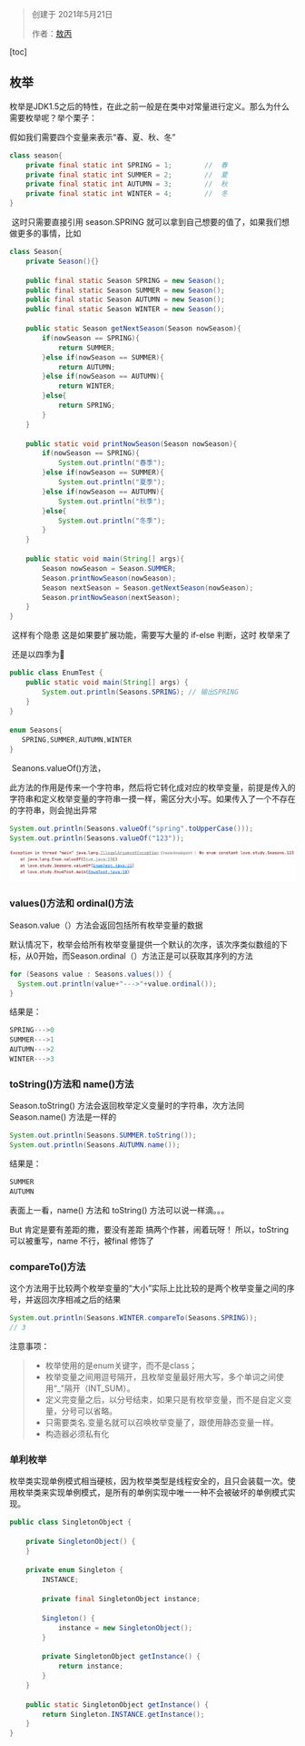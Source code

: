> 创建于 2021年5月21日
>
> 作者：[敖丙](https://mp.weixin.qq.com/s?__biz=MzAwNDA2OTM1Ng==&mid=2453142263&idx=1&sn=37509e87be245f41d728f2c4070c444f&scene=21#wechat_redirect)

[toc]

## 枚举

​		枚举是JDK1.5之后的特性，在此之前一般是在类中对常量进行定义。那么为什么需要枚举呢？举个栗子：

假如我们需要四个变量来表示“春、夏、秋、冬”

```java
class season{
    private final static int SPRING = 1;        //  春
    private final static int SUMMER = 2;        //  夏
    private final static int AUTUMN = 3;        //  秋
    private final static int WINTER = 4;        //  冬
}
```

​		这时只需要直接引用 season.SPRING 就可以拿到自己想要的值了，如果我们想做更多的事情，比如

```java
class Season{
    private Season(){}

    public final static Season SPRING = new Season();
    public final static Season SUMMER = new Season();
    public final static Season AUTUMN = new Season();
    public final static Season WINTER = new Season();

    public static Season getNextSeason(Season nowSeason){
        if(nowSeason == SPRING){
            return SUMMER;
        }else if(nowSeason == SUMMER){
            return AUTUMN;
        }else if(nowSeason == AUTUMN){
            return WINTER;
        }else{
            return SPRING;
        }
    }

    public static void printNowSeason(Season nowSeason){
        if(nowSeason == SPRING){
            System.out.println("春季");
        }else if(nowSeason == SUMMER){
            System.out.println("夏季");
        }else if(nowSeason == AUTUMN){
            System.out.println("秋季");
        }else{
            System.out.println("冬季");
        }
    }

    public static void main(String[] args){
        Season nowSeason = Season.SUMMER;
        Season.printNowSeason(nowSeason);
        Season nextSeason = Season.getNextSeason(nowSeason);
        Season.printNowSeason(nextSeason);
    }
}
```

​		这样有个隐患 这是如果要扩展功能，需要写大量的 if-else 判断，这时 枚举来了

​		还是以四季为🌰

```java
public class EnumTest {
    public static void main(String[] args) {
        System.out.println(Seasons.SPRING); // 输出SPRING
    }
}

enum Seasons{
   SPRING,SUMMER,AUTUMN,WINTER
}
```

​		Seanons.valueOf()方法，

​		此方法的作用是传来一个字符串，然后将它转化成对应的枚举变量，前提是传入的字符串和定义枚举变量的字符串一摸一样，需区分大小写。如果传入了一个不存在的字符串，则会抛出异常

```java
System.out.println(Seasons.valueOf("spring".toUpperCase()));
System.out.println(Seasons.valueOf("123"));
```

![image-20210521160126629](images/image-20210521160126629.png)

### values()方法和 ordinal()方法

Season.value（）方法会返回包括所有枚举变量的数据

​		默认情况下，枚举会给所有枚举变量提供一个默认的次序，该次序类似数组的下标，从0开始，而Season.ordinal（）方法正是可以获取其序列的方法

```java
for (Seasons value : Seasons.values()) {
  System.out.println(value+"--->"+value.ordinal());
}
```

结果是：

```java
SPRING--->0
SUMMER--->1
AUTUMN--->2
WINTER--->3
```



### toString()方法和 name()方法

Season.toString() 方法会返回枚举定义变量时的字符串，次方法同 Season.name() 方法是一样的

```java
System.out.println(Seasons.SUMMER.toString());
System.out.println(Seasons.AUTUMN.name());
```

结果是：

```java
SUMMER
AUTUMN
```

表面上一看，name() 方法和 toString() 方法可以说一样滴。。。

But  肯定是要有差距的撒，要没有差距 搞两个作甚，闹着玩呀！ 所以，toString 可以被重写，name 不行，被final 修饰了



### compareTo()方法

​		这个方法用于比较两个枚举变量的“大小”实际上比比较的是两个枚举变量之间的序号，并返回次序相减之后的结果

```java
System.out.println(Seasons.WINTER.compareTo(Seasons.SPRING));
// 3
```



注意事项：



>- 枚举使用的是enum关键字，而不是class；
>- 枚举变量之间用逗号隔开，且枚举变量最好用大写，多个单词之间使用“_"隔开（INT_SUM）。
>- 定义完变量之后，以分号结束，如果只是有枚举变量，而不是自定义变量，分号可以省略。
>- 只需要类名.变量名就可以召唤枚举变量了，跟使用静态变量一样。
>- 构造器必须私有化



### 单利枚举

枚举类实现单例模式相当硬核，因为枚举类型是线程安全的，且只会装载一次。使用枚举类来实现单例模式，是所有的单例实现中唯一一种不会被破坏的单例模式实现。

```java
public class SingletonObject {

    private SingletonObject() {
    }

    private enum Singleton {
        INSTANCE;

        private final SingletonObject instance;

        Singleton() {
            instance = new SingletonObject();
        }

        private SingletonObject getInstance() {
            return instance;
        }
    }

    public static SingletonObject getInstance() {
        return Singleton.INSTANCE.getInstance();
    }
}
```

